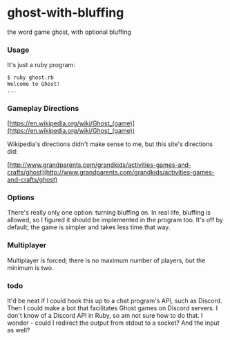 # ghost-with-bluffing
the word game ghost, with optional bluffing

### Usage
It's just a ruby program:
```bash
$ ruby ghost.rb
Welcome to Ghost!
...
```

### Gameplay Directions

[https://en.wikipedia.org/wiki/Ghost_(game)](https://en.wikipedia.org/wiki/Ghost_(game))

Wikipedia's directions didn't make sense to me, but this site's directions did:

[http://www.grandparents.com/grandkids/activities-games-and-crafts/ghost](http://www.grandparents.com/grandkids/activities-games-and-crafts/ghost)

### Options
There's really only one option: turning bluffing on. In real life, bluffing is allowed, so I figured it should be implemented in the program too. It's off by default; the game is simpler and takes less time that way.

### Multiplayer
Multiplayer is forced; there is no maximum number of players, but the minimum is two.

### todo
It'd be neat if I could hook this up to a chat program's API, such as Discord. Then I could make a bot that facilitates Ghost games on Discord servers. I don't know of a Discord API in Ruby, so am not sure how to do that. I wonder - could I redirect the output from stdout to a socket? And the input as well? 
